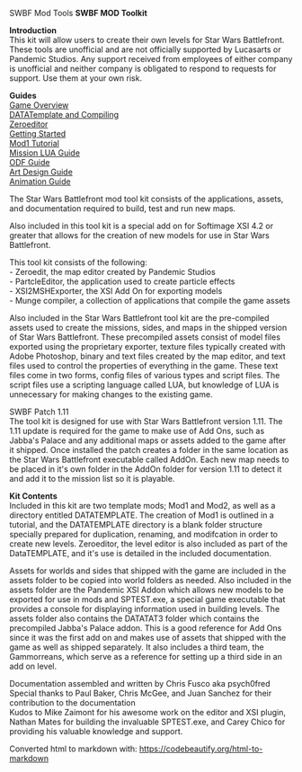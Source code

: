 SWBF Mod Tools **SWBF MOD Toolkit**

**Introduction**  
This kit will allow users to create their own levels for Star Wars Battlefront. These tools are unofficial and are not officially supported by Lucasarts or Pandemic Studios. Any support received from employees of either company is unofficial and neither company is obligated to respond to requests for support. Use them at your own risk.

**Guides**  
[Game Overview](game.md)  
[DATATemplate and Compiling](datatemplate.md)  
[Zeroeditor](zeroedit.md)  
[Getting Started](started.md)  
[Mod1 Tutorial](mod1tut.md)  
[Mission LUA Guide](luaguide.md)  
[ODF Guide](odfguide.md)  
[Art Design Guide](artguide.md)  
[Animation Guide](aniguide.md)

The Star Wars Battlefront mod tool kit consists of the applications, assets, and documentation required to build, test and run new maps.

Also included in this tool kit is a special add on for Softimage XSI 4.2 or greater that allows for the creation of new models for use in Star Wars Battlefront.

This tool kit consists of the following:  
\- Zeroedit, the map editor created by Pandemic Studios  
\- PartcleEditor, the application used to create particle effects  
\- XSI2MSHExporter, the XSI Add On for exporting models  
\- Munge compiler, a collection of applications that compile the game assets  

Also included in the Star Wars Battlefront tool kit are the pre-compiled assets used to create the missions, sides, and maps in the shipped version of Star Wars Battlefront. These precompiled assets consist of model files exported using the proprietary exporter, texture files typically created with Adobe Photoshop, binary and text files created by the map editor, and text files used to control the properties of everything in the game. These text files come in two forms, config files of various types and script files. The script files use a scripting language called LUA, but knowledge of LUA is unnecessary for making changes to the existing game.

SWBF Patch 1.11  
The tool kit is designed for use with Star Wars Battlefront version 1.11. The 1.11 update is required for the game to make use of Add Ons, such as Jabba's Palace and any additional maps or assets added to the game after it shipped. Once installed the patch creates a folder in the same location as the Star Wars Battlefront executable called AddOn. Each new map needs to be placed in it's own folder in the AddOn folder for version 1.11 to detect it and add it to the mission list so it is playable.

**Kit Contents**  
Included in this kit are two template mods; Mod1 and Mod2, as well as a directory entitled DATATEMPLATE. The creation of Mod1 is outlined in a tutorial, and the DATATEMPLATE directory is a blank folder structure specially prepared for duplication, renaming, and modifcation in order to create new levels. Zeroeditor, the level editor is also included as part of the DataTEMPLATE, and it's use is detailed in the included documentation.

Assets for worlds and sides that shipped with the game are included in the assets folder to be copied into world folders as needed. Also included in the assets folder are the Pandemic XSI Addon which allows new models to be exported for use in mods and SPTEST.exe, a special game executable that provides a console for displaying information used in building levels. The assets folder also contains the DATATAT3 folder which contains the precompiled Jabba's Palace addon. This is a good reference for Add Ons since it was the first add on and makes use of assets that shipped with the game as well as shipped separately. It also includes a third team, the Gammorreans, which serve as a reference for setting up a third side in an add on level.

Documentation assembled and written by Chris Fusco aka psych0fred  
Special thanks to Paul Baker, Chris McGee, and Juan Sanchez for their contribution to the documentation  
Kudos to Mike Zaimont for his awesome work on the editor and XSI plugin, Nathan Mates for building the invaluable SPTEST.exe, and Carey Chico for providing his valuable knowledge and support.

Converted html to markdown with:
https://codebeautify.org/html-to-markdown
